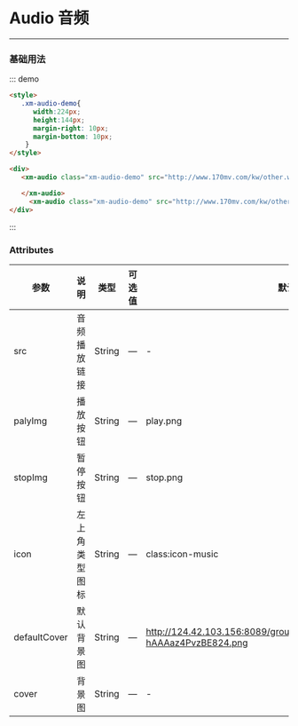 # Audio 音频
----
### 基础用法

<style scoped>
  .xm-audio-demo{
    width:224px;
    height:144px;
    margin-right: 10px;
    margin-bottom: 10px;
  }
</style>

<div class="demo-block">
  <div >
   <xm-audio class="xm-audio-demo" src="http://www.170mv.com/kw/other.web.rj01.sycdn.kuwo.cn/resource/n3/2/63/3890495760.mp3"></xm-audio>
   <xm-audio class="xm-audio-demo" src="http://www.170mv.com/kw/other.web.rj01.sycdn.kuwo.cn/resource/n3/2/63/3890495760.mp3"></xm-audio>
  </div>
</div>



::: demo
```html
<style>
   .xm-audio-demo{
      width:224px;
      height:144px;
      margin-right: 10px;
      margin-bottom: 10px;
    }
</style>

<div>
   <xm-audio class="xm-audio-demo" src="http://www.170mv.com/kw/other.web.rj01.sycdn.kuwo.cn/resource/n3/2/63/3890495760.mp3">

   </xm-audio>
     <xm-audio class="xm-audio-demo" src="http://www.170mv.com/kw/other.web.rj01.sycdn.kuwo.cn/resource/n3/2/63/3890495760.mp3"></xm-audio>
</div>


```
:::

### Attributes

| 参数         | 说明           | 类型   | 可选值 | 默认值                                                       |
| ------------ | -------------- | ------ | ------ | ------------------------------------------------------------ |
| src          | 音频播放链接   | String | —      | -                                                            |
| palyImg      | 播放按钮       | String | —      | play.png                                                     |
| stopImg      | 暂停按钮       | String | —     | stop.png                                                     |
| icon         | 左上角类型图标 | String | —    | class:icon-music                                             |
| defaultCover | 默认背景图     | String | —     | http://124.42.103.156:8089/group1/M00/12/27/CgrQc17xnbKAUi-hAAAaz4PvzBE824.png |
| cover        | 背景图         | String | —     | -                                                            |

